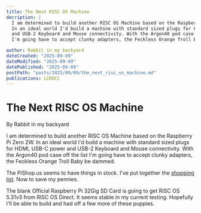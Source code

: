 ```yaml
---
title: The Next RISC OS Machine
decription: |
  I am determined to build another RISC OS Machine based on the Raspberry Pi Zero 2W.
  In an ideal world I'd build a machine with standard sized plugs for HDMI, USB-C power
  and USB-2 Keyboard and Mouse connectivity. With the Argon40 pod case off the list
  I'm going have to accept clunky adapters, the Feckless Orange Troll Baby be dammed.

author: Rabbit in my backyard
dateCreated: "2025-09-09"
dateModified: "2025-09-09"
datePublished: "2025-09-09"
postPath: "posts/2025/09/09/the_next_risc_os_machine.md"
publications: LCROCC
---
```


# The Next RISC OS Machine

By Rabbit in my backyard

I am determined to build another RISC OS Machine based on the Raspberry Pi Zero 2W. In an ideal world I'd build a machine with standard sized plugs for HDMI, USB-C power and USB-2 Keyboard and Mouse connectivity. With the Argon40 pod case off the list I'm going have to accept clunky adapters, the Feckless Orange Troll Baby be dammed.

The PiShop.us seems to have things in stock. I've put together the [shopping list](https://www.pishop.us/wishlist.php?publicwishlist=45970894-4100-47d3-bf7e-c1a48f0fa889). Now to save my pennies.

The blank Official Raspberry Pi 32Gig SD Card is going to get RISC OS 5.31v3 from RISC OS Direct. It seems stable in my current testing. Hopefully I'll be able to build and had off a few more of these puppies.

